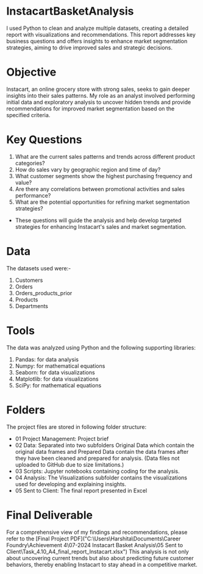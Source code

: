# InstacartBasketAnalysis
I used Python to clean and analyze multiple datasets, creating a detailed report with visualizations and recommendations. This report addresses key business questions and offers insights to enhance market segmentation strategies, aiming to drive improved sales and strategic decisions.
# Objective
Instacart, an online grocery store with strong sales, seeks to gain deeper insights into their sales patterns. My role as an analyst involved performing initial data and exploratory analysis to uncover hidden trends and provide recommendations for improved market segmentation based on the specified criteria.
# Key Questions
1. What are the current sales patterns and trends across different product categories?
2. How do sales vary by geographic region and time of day?
3. What customer segments show the highest purchasing frequency and value?
4. Are there any correlations between promotional activities and sales performance?
5. What are the potential opportunities for refining market segmentation strategies?
- These questions will guide the analysis and help develop targeted strategies for enhancing Instacart's sales and market segmentation.
# Data
The datasets used were:-
1. Customers
2. Orders
3. Orders_products_prior
4. Products
5. Departments
# Tools
The data was analyzed using Python and the following supporting libraries:
1. Pandas: for data analysis
2. Numpy: for mathematical equations
3. Seaborn: for data visualizations
4. Matplotlib: for data visualizations
5. SciPy: for mathematical equations
# Folders
The project files are stored in following folder structure:
- 01 Project Management: Project brief
- 02 Data: Separated into two subfolders Original Data which contain the original data frames and Prepared Data contain the data frames after they have been cleaned and prepared for analysis. (Data files not uploaded to GitHub due to size limitations.)
- 03 Scripts: Jupyter notebooks containing coding for the analysis.
- 04 Analysis: The Visualizations subfolder contains the visualizations used for developing and explaining insights.
- 05 Sent to Client: The final report presented in Excel
# Final Deliverable
For a comprehensive view of my findings and recommendations, please refer to the [Final Project PDF]("C:\Users\Harshita\Documents\Career Foundry\Achievement 4\07-2024 Instacart Basket Analysis\05 Sent to Client\Task_4.10_A4_final_report_Instacart.xlsx") 
This analysis is not only about uncovering current trends but also about predicting future customer behaviors, thereby enabling Instacart to stay ahead in a competitive market.
